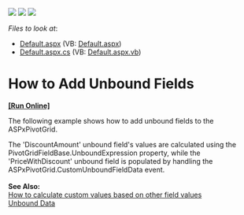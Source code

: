 <!-- default badges list -->
![](https://img.shields.io/endpoint?url=https://codecentral.devexpress.com/api/v1/VersionRange/128577184/13.1.4%2B)
[![](https://img.shields.io/badge/Open_in_DevExpress_Support_Center-FF7200?style=flat-square&logo=DevExpress&logoColor=white)](https://supportcenter.devexpress.com/ticket/details/E1892)
[![](https://img.shields.io/badge/📖_How_to_use_DevExpress_Examples-e9f6fc?style=flat-square)](https://docs.devexpress.com/GeneralInformation/403183)
<!-- default badges end -->
<!-- default file list -->
*Files to look at*:

* [Default.aspx](./CS/ASPxPivotGrid_CalculateUnboundData/Default.aspx) (VB: [Default.aspx](./VB/ASPxPivotGrid_CalculateUnboundData/Default.aspx))
* [Default.aspx.cs](./CS/ASPxPivotGrid_CalculateUnboundData/Default.aspx.cs) (VB: [Default.aspx.vb](./VB/ASPxPivotGrid_CalculateUnboundData/Default.aspx.vb))
<!-- default file list end -->
# How to Add Unbound Fields
<!-- run online -->
**[[Run Online]](https://codecentral.devexpress.com/e1892/)**
<!-- run online end -->


<p>The following example shows how to add unbound fields to the ASPxPivotGrid.</p>
<p>The 'DiscountAmount' unbound field's values are calculated using the PivotGridFieldBase.UnboundExpression property, while the 'PriceWithDiscount' unbound field is populated by handling the ASPxPivotGrid.CustomUnboundFieldData event.<br /><br /><b>See Also:</b> <br /><a href="https://www.devexpress.com/Support/Center/p/Q285890"> How to calculate custom values based on other field values</a> <br /><a href="https://documentation.devexpress.com/#AspNet/CustomDocument7259">Unbound Data</a></p>

<br/>


